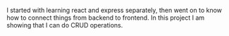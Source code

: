 I started with learning react and express separately, then went on to know how to connect things from backend to frontend. 
In this project I am showing that I can do CRUD operations. 
